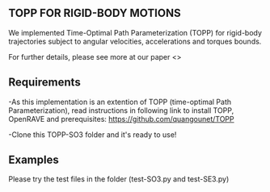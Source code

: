 TOPP FOR RIGID-BODY MOTIONS
------------

We implemented Time-Optimal Path Parameterization (TOPP) for rigid-body trajectories subject to angular velocities, accelerations and torques bounds.

For further details, please see more at our paper <<link to paper>>

Requirements
------------

-As this implementation is an extention of TOPP (time-optimal Path Parameterization), read instructions in following link to install TOPP, OpenRAVE and prerequisites:
https://github.com/quangounet/TOPP

-Clone this TOPP-SO3 folder and it's ready to use!

Examples
------------
Please try the test files in the folder (test-SO3.py and test-SE3.py)

